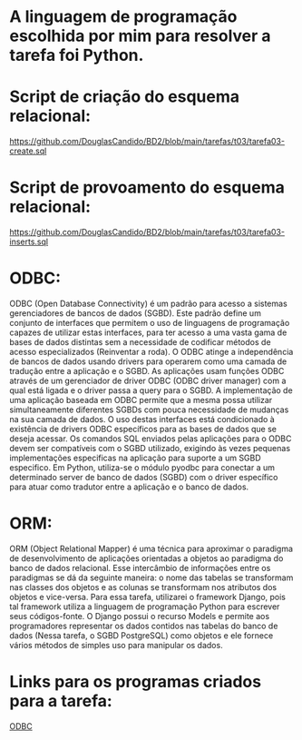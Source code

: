 # A linguagem de programação escolhida por mim para resolver a tarefa foi Python.

# Script de criação do esquema relacional:
<https://github.com/DouglasCandido/BD2/blob/main/tarefas/t03/tarefa03-create.sql>

# Script de provoamento do esquema relacional:
<https://github.com/DouglasCandido/BD2/blob/main/tarefas/t03/tarefa03-inserts.sql>

# ODBC:
ODBC (Open Database Connectivity) é um padrão para acesso a sistemas gerenciadores de bancos de dados (SGBD). Este padrão define um conjunto de interfaces que permitem o uso de linguagens de programação capazes de utilizar estas interfaces, para ter acesso a uma vasta gama de bases de dados distintas sem a necessidade de codificar métodos de acesso especializados (Reinventar a roda). O ODBC atinge a independência de bancos de dados usando drivers para operarem como uma camada de tradução entre a aplicação e o SGBD. As aplicações usam funções ODBC através de um gerenciador de driver ODBC (ODBC driver manager) com a qual está ligada e o driver passa a query para o SGBD. A implementação de uma aplicação baseada em ODBC permite que a mesma possa utilizar simultaneamente diferentes SGBDs com pouca necessidade de mudanças na sua camada de dados. O uso destas interfaces está condicionado à existência de drivers ODBC específicos para as bases de dados que se deseja acessar. Os comandos SQL enviados pelas aplicações para o ODBC devem ser compatíveis com o SGBD utilizado, exigindo às vezes pequenas implementações especificas na aplicação para suporte a um SGBD especifico. Em Python, utiliza-se o módulo pyodbc para conectar a um determinado server de banco de dados (SGBD) com o driver específico para atuar como tradutor entre a aplicação e o banco de dados.

# ORM:
ORM (Object Relational Mapper) é uma técnica para aproximar o paradigma de desenvolvimento de aplicações orientadas a objetos ao paradigma do banco de dados relacional. Esse intercâmbio de informações entre os paradigmas se dá da seguinte maneira: o nome das tabelas se transformam nas classes dos objetos e as colunas se transformam nos atributos dos objetos e vice-versa. Para essa tarefa, utilizarei o framework Django, pois tal framework utiliza a linguagem de programação Python para escrever seus códigos-fonte. O Django possui o recurso Models e permite aos programadores representar os dados contidos nas tabelas do banco de dados (Nessa tarefa, o SGBD PostgreSQL) como objetos e ele fornece vários métodos de simples uso para manipular os dados.

# Links para os programas criados para a tarefa:
[ODBC](https://github.com/DouglasCandido/BD2/blob/main/tarefas/t03/odbc.py)

